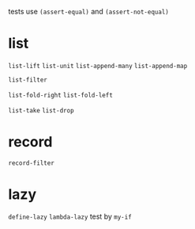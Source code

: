 tests use `(assert-equal)` and `(assert-not-equal)`

# list

`list-lift`
`list-unit`
`list-append-many`
`list-append-map`

`list-filter`

`list-fold-right`
`list-fold-left`

`list-take`
`list-drop`

# record

`record-filter`

# lazy

`define-lazy`
`lambda-lazy`
test by `my-if`
